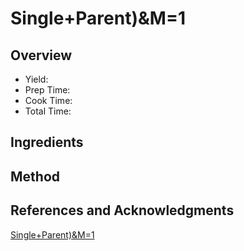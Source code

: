 # Single+Parent)&M=1

## Overview

- Yield:
- Prep Time:
- Cook Time:
- Total Time:

## Ingredients


## Method



## References and Acknowledgments

[Single+Parent)&M=1](http://marriedsingleparent.blogspot.com/2012/07/lemon-blueberry-zucchini-bread-wlemon.html?utm_source=feedburner&utm_medium=feed&utm_campaign=Feed:+Married/singleParent+(Married/Single+Parent)&m=1)
